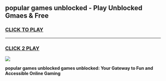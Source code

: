 
## popular games unblocked - Play Unblocked Gmaes & Free
<h3>
<a href="https://premium.freeplayer.one?title=popular_games_unblocked&ref=19F">CLICK TO PLAY</a></h3>
<hr>

<h3>
<a href="https://premium.freeplayer.one?title=popular_games_unblocked&ref=19F">CLICK 2 PLAY</a>
  
</h3>

<a href="https://premium.freeplayer.one?title=popular_games_unblocked&ref=19F/"><img src="https://clearcache.store/games.png"></a>


**popular games unblocked games unblocked: Your Gateway to Fun and Accessible Online Gaming**
